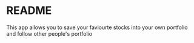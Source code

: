 # README

This app allows you to save your faviourte stocks into your own portfolio and follow other people's portfolio
